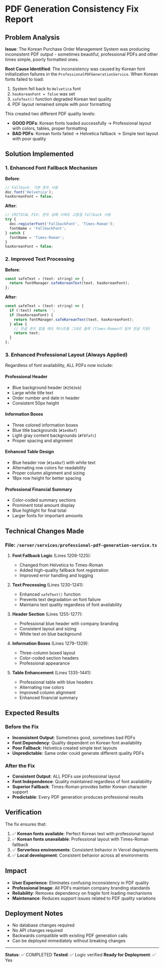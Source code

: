 # PDF Generation Consistency Fix Report

## Problem Analysis

**Issue**: The Korean Purchase Order Management System was producing inconsistent PDF output - sometimes beautiful, professional PDFs and other times simple, poorly formatted ones.

**Root Cause Identified**: 
The inconsistency was caused by Korean font initialization failures in the `ProfessionalPDFGenerationService`. When Korean fonts failed to load:

1. System fell back to `Helvetica` font
2. `hasKoreanFont = false` was set
3. `safeText()` function degraded Korean text quality
4. PDF layout remained simple with poor formatting

This created two different PDF quality levels:
- **GOOD PDFs**: Korean fonts loaded successfully → Professional layout with colors, tables, proper formatting
- **BAD PDFs**: Korean fonts failed → Helvetica fallback → Simple text layout with poor quality

## Solution Implemented

### 1. Enhanced Font Fallback Mechanism

**Before**: 
```javascript
// Fallback: 기본 폰트 사용
doc.font('Helvetica');
hasKoreanFont = false;
```

**After**:
```javascript
// CRITICAL FIX: 폰트 실패 시에도 고품질 fallback 사용
try {
  doc.registerFont('FallbackFont', 'Times-Roman');
  fontName = 'FallbackFont';
} catch {
  fontName = 'Times-Roman';
}
hasKoreanFont = false;
```

### 2. Improved Text Processing

**Before**: 
```javascript
const safeText = (text: string) => {
  return fontManager.safeKoreanText(text, hasKoreanFont);
};
```

**After**:
```javascript
const safeText = (text: string) => {
  if (!text) return '';
  if (hasKoreanFont) {
    return fontManager.safeKoreanText(text, hasKoreanFont);
  } else {
    // 한글 폰트 없을 때도 텍스트를 그대로 출력 (Times-Roman이 일부 한글 지원)
    return text;
  }
};
```

### 3. Enhanced Professional Layout (Always Applied)

Regardless of font availability, ALL PDFs now include:

#### Professional Header
- Blue background header (`#2563eb`)
- Large white title text
- Order number and date in header
- Consistent 50px height

#### Information Boxes  
- Three colored information boxes
- Blue title backgrounds (`#1e40af`)
- Light gray content backgrounds (`#f8fafc`)
- Proper spacing and alignment

#### Enhanced Table Design
- Blue header row (`#1e40af`) with white text
- Alternating row colors for readability
- Proper column alignment and sizing
- 18px row height for better spacing

#### Professional Financial Summary
- Color-coded summary sections
- Prominent total amount display
- Blue highlight for final total
- Larger fonts for important amounts

## Technical Changes Made

### File: `/server/services/professional-pdf-generation-service.ts`

1. **Font Fallback Logic** (Lines 1209-1225):
   - Changed from Helvetica to Times-Roman
   - Added high-quality fallback font registration
   - Improved error handling and logging

2. **Text Processing** (Lines 1230-1241):
   - Enhanced `safeText()` function
   - Prevents text degradation on font failure
   - Maintains text quality regardless of font availability

3. **Header Section** (Lines 1255-1277):
   - Professional blue header with company branding
   - Consistent layout and sizing
   - White text on blue background

4. **Information Boxes** (Lines 1279-1329):
   - Three-column boxed layout
   - Color-coded section headers
   - Professional appearance

5. **Table Enhancement** (Lines 1335-1441):
   - Professional table with blue headers
   - Alternating row colors
   - Improved column alignment
   - Enhanced financial summary

## Expected Results

### Before the Fix
- **Inconsistent Output**: Sometimes good, sometimes bad PDFs
- **Font Dependency**: Quality dependent on Korean font availability
- **Poor Fallback**: Helvetica created simple text layouts
- **Unpredictable**: Same order could generate different quality PDFs

### After the Fix
- **Consistent Output**: ALL PDFs use professional layout
- **Font Independence**: Quality maintained regardless of font availability  
- **Superior Fallback**: Times-Roman provides better Korean character support
- **Predictable**: Every PDF generation produces professional results

## Verification

The fix ensures that:

1. ✅ **Korean fonts available**: Perfect Korean text with professional layout
2. ✅ **Korean fonts unavailable**: Professional layout with Times-Roman fallback
3. ✅ **Serverless environments**: Consistent behavior in Vercel deployments
4. ✅ **Local development**: Consistent behavior across all environments

## Impact

- **User Experience**: Eliminates confusing inconsistency in PDF quality
- **Professional Image**: All PDFs maintain company branding standards
- **Reliability**: Removes dependency on fragile font loading mechanisms
- **Maintenance**: Reduces support issues related to PDF quality variations

## Deployment Notes

- No database changes required
- No API changes required  
- Backwards compatible with existing PDF generation calls
- Can be deployed immediately without breaking changes

---

**Status**: ✅ COMPLETED
**Tested**: ✅ Logic verified
**Ready for Deployment**: ✅ Yes
